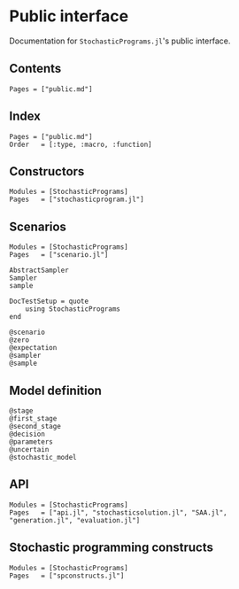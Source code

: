 # Public interface

Documentation for `StochasticPrograms.jl`'s public interface.

## Contents

```@contents
Pages = ["public.md"]
```

## Index

```@index
Pages = ["public.md"]
Order   = [:type, :macro, :function]
```

## Constructors

```@autodocs
Modules = [StochasticPrograms]
Pages   = ["stochasticprogram.jl"]
```

## Scenarios

```@autodocs
Modules = [StochasticPrograms]
Pages   = ["scenario.jl"]
```

```@docs
AbstractSampler
Sampler
sample
```

```@meta
DocTestSetup = quote
    using StochasticPrograms
end
```

```@docs
@scenario
@zero
@expectation
@sampler
@sample
```

## Model definition

```@docs
@stage
@first_stage
@second_stage
@decision
@parameters
@uncertain
@stochastic_model
```

## API

```@autodocs
Modules = [StochasticPrograms]
Pages   = ["api.jl", "stochasticsolution.jl", "SAA.jl", "generation.jl", "evaluation.jl"]
```

## Stochastic programming constructs

```@autodocs
Modules = [StochasticPrograms]
Pages   = ["spconstructs.jl"]
```
